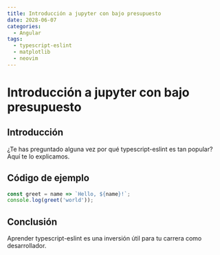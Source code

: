 ```yaml
---
title: Introducción a jupyter con bajo presupuesto
date: 2028-06-07
categories:
  - Angular
tags:
  - typescript-eslint
  - matplotlib
  - neovim
---
```


# Introducción a jupyter con bajo presupuesto

## Introducción

¿Te has preguntado alguna vez por qué typescript-eslint es tan popular? Aquí te lo explicamos.

## Código de ejemplo

```javascript
const greet = name => `Hello, ${name}!`;
console.log(greet('world'));
```

## Conclusión

Aprender typescript-eslint es una inversión útil para tu carrera como desarrollador.